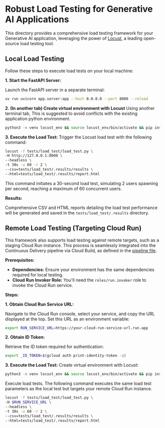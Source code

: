 # Robust Load Testing for Generative AI Applications

This directory provides a comprehensive load testing framework for your Generative AI application, leveraging the power of [Locust](http://locust.io), a leading open-source load testing tool.

## Local Load Testing

Follow these steps to execute load tests on your local machine:

**1. Start the FastAPI Server:**

Launch the FastAPI server in a separate terminal:

```bash
uv run uvicorn app.server:app --host 0.0.0.0 --port 8000 --reload
```

**2. (In another tab) Create virtual environment with Locust**
Using another terminal tab, This is suggested to avoid conflicts with the existing application python environment.

```bash
python3 -m venv locust_env && source locust_env/bin/activate && pip install locust==2.31.1
```

**3. Execute the Load Test:**
Trigger the Locust load test with the following command:

```bash
locust -f tests/load_test/load_test.py \
-H http://127.0.0.1:8000 \
--headless \
-t 30s -u 60 -r 2 \
--csv=tests/load_test/.results/results \
--html=tests/load_test/.results/report.html
```

This command initiates a 30-second load test, simulating 2 users spawning per second, reaching a maximum of 60 concurrent users.

**Results:**

Comprehensive CSV and HTML reports detailing the load test performance will be generated and saved in the `tests/load_test/.results` directory.

## Remote Load Testing (Targeting Cloud Run)

This framework also supports load testing against remote targets, such as a staging Cloud Run instance. This process is seamlessly integrated into the Continuous Delivery pipeline via Cloud Build, as defined in the [pipeline file](cicd/cd/staging.yaml).

**Prerequisites:**

- **Dependencies:** Ensure your environment has the same dependencies required for local testing.
- **Cloud Run Invoker Role:** You'll need the `roles/run.invoker` role to invoke the Cloud Run service.

**Steps:**

**1. Obtain Cloud Run Service URL:**

Navigate to the Cloud Run console, select your service, and copy the URL displayed at the top. Set this URL as an environment variable:

```bash
export RUN_SERVICE_URL=https://your-cloud-run-service-url.run.app
```

**2. Obtain ID Token:**

Retrieve the ID token required for authentication:

```bash
export _ID_TOKEN=$(gcloud auth print-identity-token -q)
```

**3. Execute the Load Test:**
Create virtual environment with Locust:
```bash
python3 -m venv locust_env && source locust_env/bin/activate && pip install locust==2.31.1
```

Execute load tests. The following command executes the same load test parameters as the local test but targets your remote Cloud Run instance.
```bash
locust -f tests/load_test/load_test.py \
-H $RUN_SERVICE_URL \
--headless \
-t 30s -u 60 -r 2 \
--csv=tests/load_test/.results/results \
--html=tests/load_test/.results/report.html
```
